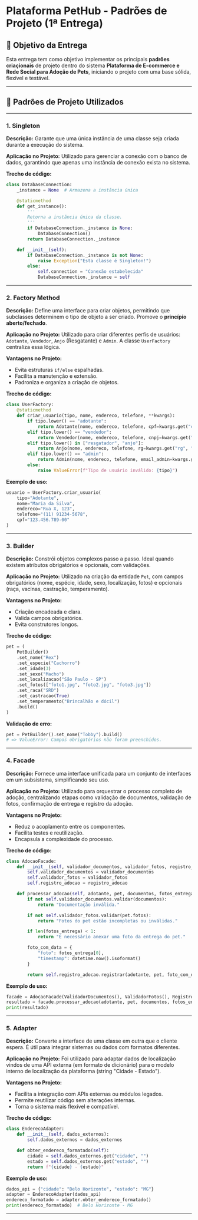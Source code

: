 # Plataforma PetHub - Padrões de Projeto (1ª Entrega)

## 📌 Objetivo da Entrega

Esta entrega tem como objetivo implementar os principais **padrões criaçionais** de projeto dentro do sistema **Plataforma de E-commerce e Rede Social para Adoção de Pets**, iniciando o projeto com uma base sólida, flexível e testável.

---

## 🧱 Padrões de Projeto Utilizados

---

### 1. Singleton

**Descrição:**
Garante que uma única instância de uma classe seja criada durante a execução do sistema.

**Aplicação no Projeto:**
Utilizado para gerenciar a conexão com o banco de dados, garantindo que apenas uma instância de conexão exista no sistema.

**Trecho de código:**

```python
class DatabaseConnection:
    _instance = None  # Armazena a instância única

    @staticmethod
    def get_instance():
        '''
        Retorna a instância única da classe.
        '''
        if DatabaseConnection._instance is None:
            DatabaseConnection()
        return DatabaseConnection._instance

    def __init__(self):
        if DatabaseConnection._instance is not None:
            raise Exception("Esta classe é Singleton!")
        else:
            self.connection = "Conexão estabelecida"
            DatabaseConnection._instance = self
```

---

### 2. Factory Method

**Descrição:**
Define uma interface para criar objetos, permitindo que subclasses determinem o tipo de objeto a ser criado. Promove o **princípio aberto/fechado**.

**Aplicação no Projeto:**
Utilizado para criar diferentes perfis de usuários: `Adotante`, `Vendedor`, `Anjo` (Resgatante) e `Admin`. A classe `UserFactory` centraliza essa lógica.

**Vantagens no Projeto:**

* Evita estruturas `if/else` espalhadas.
* Facilita a manutenção e extensão.
* Padroniza e organiza a criação de objetos.

**Trecho de código:**

```python
class UserFactory:
    @staticmethod
    def criar_usuario(tipo, nome, endereco, telefone, **kwargs):
        if tipo.lower() == "adotante":
            return Adotante(nome, endereco, telefone, cpf=kwargs.get("cpf", ""))
        elif tipo.lower() == "vendedor":
            return Vendedor(nome, endereco, telefone, cnpj=kwargs.get("cnpj", ""))
        elif tipo.lower() in ["resgatador", "anjo"]:
            return Anjo(nome, endereco, telefone, rg=kwargs.get("rg", ""), cpf=kwargs.get("cpf", ""))
        elif tipo.lower() == "admin":
            return Admin(nome, endereco, telefone, email_admin=kwargs.get("email_admin", ""))
        else:
            raise ValueError(f"Tipo de usuário inválido: {tipo}")
```

**Exemplo de uso:**

```python
usuario = UserFactory.criar_usuario(
    tipo="Adotante",
    nome="Maria da Silva",
    endereco="Rua X, 123",
    telefone="(11) 91234-5678",
    cpf="123.456.789-00"
)
```

---

### 3. Builder

**Descrição:**
Constrói objetos complexos passo a passo. Ideal quando existem atributos obrigatórios e opcionais, com validações.

**Aplicação no Projeto:**
Utilizado na criação da entidade `Pet`, com campos obrigatórios (nome, espécie, idade, sexo, localização, fotos) e opcionais (raça, vacinas, castração, temperamento).

**Vantagens no Projeto:**

* Criação encadeada e clara.
* Valida campos obrigatórios.
* Evita construtores longos.

**Trecho de código:**

```python
pet = (
    PetBuilder()
    .set_nome("Rex")
    .set_especie("Cachorro")
    .set_idade(3)
    .set_sexo("Macho")
    .set_localizacao("São Paulo - SP")
    .set_fotos(["foto1.jpg", "foto2.jpg", "foto3.jpg"])
    .set_raca("SRD")
    .set_castracao(True)
    .set_temperamento("Brincalhão e dócil")
    .build()
)
```

**Validação de erro:**

```python
pet = PetBuilder().set_nome("Tobby").build()
# => ValueError: Campos obrigatórios não foram preenchidos.
```

---

### 4. Facade

**Descrição:**
Fornece uma interface unificada para um conjunto de interfaces em um subsistema, simplificando seu uso.

**Aplicação no Projeto:**
Utilizado para orquestrar o processo completo de adoção, centralizando etapas como validação de documentos, validação de fotos, confirmação de entrega e registro da adoção.

**Vantagens no Projeto:**

* Reduz o acoplamento entre os componentes.
* Facilita testes e reutilização.
* Encapsula a complexidade do processo.

**Trecho de código:**

```python
class AdocaoFacade:
    def __init__(self, validador_documentos, validador_fotos, registro_adocao):
        self.validador_documentos = validador_documentos
        self.validador_fotos = validador_fotos
        self.registro_adocao = registro_adocao

    def processar_adocao(self, adotante, pet, documentos, fotos_entrega):
        if not self.validador_documentos.validar(documentos):
            return "Documentação inválida."

        if not self.validador_fotos.validar(pet.fotos):
            return "Fotos do pet estão incompletas ou inválidas."

        if len(fotos_entrega) < 1:
            return "É necessário anexar uma foto da entrega do pet."

        foto_com_data = {
            "foto": fotos_entrega[0],
            "timestamp": datetime.now().isoformat()
        }

        return self.registro_adocao.registrar(adotante, pet, foto_com_data)
```

**Exemplo de uso:**

```python
facade = AdocaoFacade(ValidadorDocumentos(), ValidadorFotos(), RegistroAdocao())
resultado = facade.processar_adocao(adotante, pet, documentos, fotos_entrega)
print(resultado)
```

---

### 5. Adapter

**Descrição:**
Converte a interface de uma classe em outra que o cliente espera. É útil para integrar sistemas ou dados com formatos diferentes.

**Aplicação no Projeto:**
Foi utilizado para adaptar dados de localização vindos de uma API externa (em formato de dicionário) para o modelo interno de localização da plataforma (string "Cidade - Estado").

**Vantagens no Projeto:**

* Facilita a integração com APIs externas ou módulos legados.
* Permite reutilizar código sem alterações internas.
* Torna o sistema mais flexível e compatível.

**Trecho de código:**

```python
class EnderecoAdapter:
    def __init__(self, dados_externos):
        self.dados_externos = dados_externos

    def obter_endereco_formatado(self):
        cidade = self.dados_externos.get("cidade", "")
        estado = self.dados_externos.get("estado", "")
        return f"{cidade} - {estado}"
```

**Exemplo de uso:**

```python
dados_api = {"cidade": "Belo Horizonte", "estado": "MG"}
adapter = EnderecoAdapter(dados_api)
endereco_formatado = adapter.obter_endereco_formatado()
print(endereco_formatado)  # Belo Horizonte - MG
```

---
